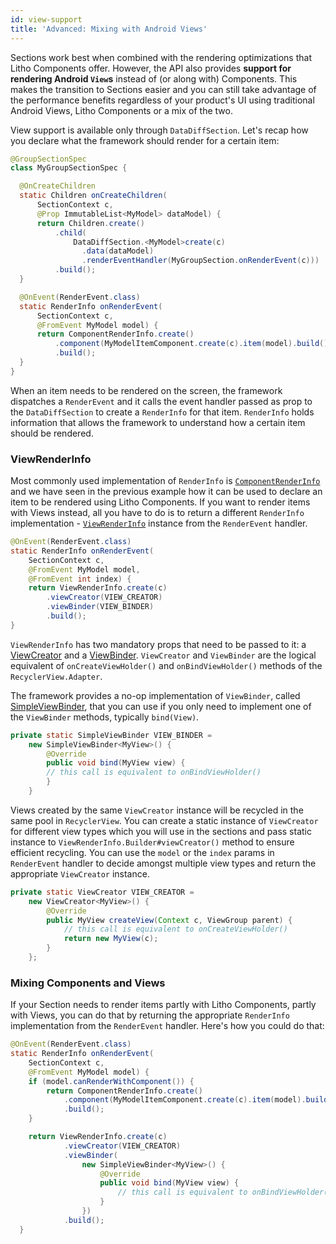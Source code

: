 ```yaml
---
id: view-support
title: 'Advanced: Mixing with Android Views'
---
```


Sections work best when combined with the rendering optimizations that Litho Components offer. However, the API also provides **support for rendering Android `View`s** instead of (or along with) Components. This makes the transition to Sections easier and you can still take advantage of the performance benefits regardless of your product's UI using traditional Android Views, Litho Components or a mix of the two.

View support is available only through `DataDiffSection`. Let's recap how you declare what the framework should render for a certain item:

```java
@GroupSectionSpec
class MyGroupSectionSpec {

  @OnCreateChildren
  static Children onCreateChildren(
      SectionContext c,
      @Prop ImmutableList<MyModel> dataModel) {
      return Children.create()
          .child(
              DataDiffSection.<MyModel>create(c)
                .data(dataModel)
                .renderEventHandler(MyGroupSection.onRenderEvent(c)))
          .build();
  }

  @OnEvent(RenderEvent.class)
  static RenderInfo onRenderEvent(
      SectionContext c,
      @FromEvent MyModel model) {
      return ComponentRenderInfo.create()
          .component(MyModelItemComponent.create(c).item(model).build())
          .build();
  }
}
```

When an item needs to be rendered on the screen, the framework dispatches a `RenderEvent` and it calls the event handler passed as prop to the `DataDiffSection` to create a `RenderInfo` for that item. `RenderInfo` holds information that allows the framework to understand how a certain item should be rendered.

### ViewRenderInfo

Most commonly used implementation of `RenderInfo` is [`ComponentRenderInfo`](pathname:///javadoc/com/facebook/litho/widget/ComponentRenderInfo.html) and we have seen in the previous example how it can be used to declare an item to be rendered using Litho Components. If you want to render items with Views instead, all you have to do is to return a different `RenderInfo` implementation - [`ViewRenderInfo`](pathname:///javadoc/com/facebook/litho/widget/ViewRenderInfo.html) instance from the `RenderEvent` handler.

```java
@OnEvent(RenderEvent.class)
static RenderInfo onRenderEvent(
    SectionContext c,
    @FromEvent MyModel model,
    @FromEvent int index) {
    return ViewRenderInfo.create(c)
        .viewCreator(VIEW_CREATOR)
        .viewBinder(VIEW_BINDER)
        .build();
}
```

`ViewRenderInfo` has two mandatory props that need to be passed to it: a [ViewCreator](pathname:///javadoc/com/facebook/litho/viewcompat/ViewCreator.html) and a [ViewBinder](pathname:///javadoc/com/facebook/litho/viewcompat/ViewBinder.html). `ViewCreator` and `ViewBinder` are the logical equivalent of `onCreateViewHolder()` and `onBindViewHolder()` methods of the `RecyclerView.Adapter`.

The framework provides a no-op implementation of `ViewBinder`, called [SimpleViewBinder](pathname:///javadoc/com/facebook/litho/viewcompat/SimpleViewBinder.html), that you can use if you only need to implement one of the `ViewBinder` methods, typically `bind(View)`.

```java
private static SimpleViewBinder VIEW_BINDER =
    new SimpleViewBinder<MyView>() {
        @Override
        public void bind(MyView view) {
        // this call is equivalent to onBindViewHolder()
        }
    }
```

Views created by the same `ViewCreator` instance will be recycled in the same pool in `RecyclerView`. You can create a static instance of `ViewCreator` for different view types which you will use in the sections and pass static instance to `ViewRenderInfo.Builder#viewCreator()` method to ensure efficient recycling. You can use the `model` or the `index` params in `RenderEvent` handler to decide amongst multiple view types and return the appropriate `ViewCreator` instance.

```java
private static ViewCreator VIEW_CREATOR =
    new ViewCreator<MyView>() {
        @Override
        public MyView createView(Context c, ViewGroup parent) {
            // this call is equivalent to onCreateViewHolder()
            return new MyView(c);
        }
    };
```

### Mixing Components and Views

If your Section needs to render items partly with Litho Components, partly with Views, you can do that by returning the appropriate `RenderInfo` implementation from the `RenderEvent` handler.
Here's how you could do that:

```java
@OnEvent(RenderEvent.class)
static RenderInfo onRenderEvent(
    SectionContext c,
    @FromEvent MyModel model) {
    if (model.canRenderWithComponent()) {
        return ComponentRenderInfo.create()
            .component(MyModelItemComponent.create(c).item(model).build())
            .build();
    }

    return ViewRenderInfo.create(c)
            .viewCreator(VIEW_CREATOR)
            .viewBinder(
                new SimpleViewBinder<MyView>() {
                    @Override
                    public void bind(MyView view) {
                        // this call is equivalent to onBindViewHolder()
                    }
                })
            .build();
  }
```
